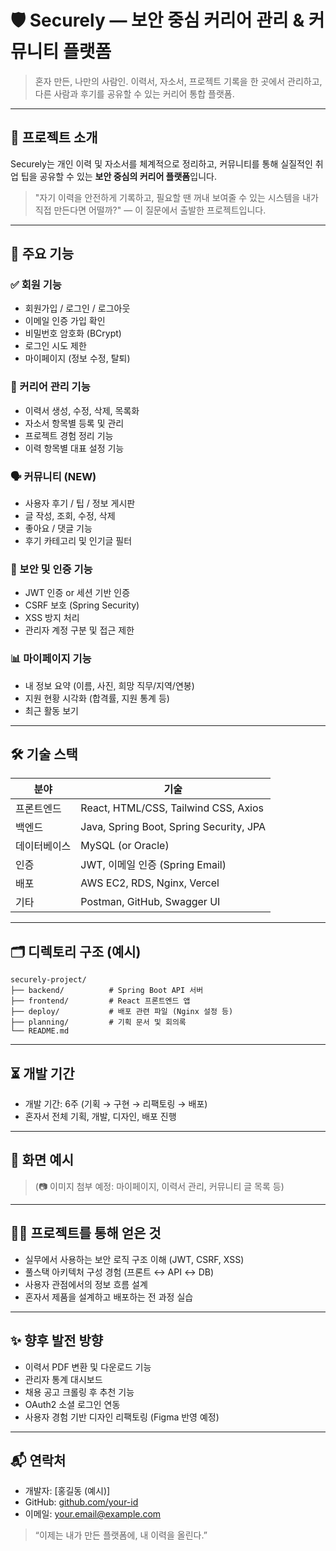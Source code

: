 # 🛡️ Securely — 보안 중심 커리어 관리 & 커뮤니티 플랫폼

> 혼자 만든, 나만의 사람인. 이력서, 자소서, 프로젝트 기록을 한 곳에서 관리하고, 다른 사람과 후기를 공유할 수 있는 커리어 통합 플랫폼.

---

## 📌 프로젝트 소개

Securely는 개인 이력 및 자소서를 체계적으로 정리하고, 커뮤니티를 통해 실질적인 취업 팁을 공유할 수 있는 **보안 중심의 커리어 플랫폼**입니다.

> "자기 이력을 안전하게 기록하고, 필요할 땐 꺼내 보여줄 수 있는 시스템을 내가 직접 만든다면 어떨까?" — 이 질문에서 출발한 프로젝트입니다.

---

## 🎯 주요 기능

### ✅ 회원 기능

- 회원가입 / 로그인 / 로그아웃
- 이메일 인증 가입 확인
- 비밀번호 암호화 (BCrypt)
- 로그인 시도 제한
- 마이페이지 (정보 수정, 탈퇴)

### 📄 커리어 관리 기능

- 이력서 생성, 수정, 삭제, 목록화
- 자소서 항목별 등록 및 관리
- 프로젝트 경험 정리 기능
- 이력 항목별 대표 설정 기능

### 🗣️ 커뮤니티 (NEW)

- 사용자 후기 / 팁 / 정보 게시판
- 글 작성, 조회, 수정, 삭제
- 좋아요 / 댓글 기능
- 후기 카테고리 및 인기글 필터

### 🔐 보안 및 인증 기능

- JWT 인증 or 세션 기반 인증
- CSRF 보호 (Spring Security)
- XSS 방지 처리
- 관리자 계정 구분 및 접근 제한

### 📊 마이페이지 기능

- 내 정보 요약 (이름, 사진, 희망 직무/지역/연봉)
- 지원 현황 시각화 (합격률, 지원 통계 등)
- 최근 활동 보기

---

## 🛠️ 기술 스택

| 분야     | 기술                                      |
| ------ | --------------------------------------- |
| 프론트엔드  | React, HTML/CSS, Tailwind CSS, Axios    |
| 백엔드    | Java, Spring Boot, Spring Security, JPA |
| 데이터베이스 | MySQL (or Oracle)                       |
| 인증     | JWT, 이메일 인증 (Spring Email)              |
| 배포     | AWS EC2, RDS, Nginx, Vercel             |
| 기타     | Postman, GitHub, Swagger UI             |

---

## 🗂️ 디렉토리 구조 (예시)

```
securely-project/
├── backend/          # Spring Boot API 서버
├── frontend/         # React 프론트엔드 앱
├── deploy/           # 배포 관련 파일 (Nginx 설정 등)
├── planning/         # 기획 문서 및 회의록
└── README.md
```

---

## ⏳ 개발 기간

- 개발 기간: 6주 (기획 → 구현 → 리팩토링 → 배포)
- 혼자서 전체 기획, 개발, 디자인, 배포 진행

---

## 📸 화면 예시

> (📷 이미지 첨부 예정: 마이페이지, 이력서 관리, 커뮤니티 글 목록 등)

---

## 🙋‍♂️ 프로젝트를 통해 얻은 것

- 실무에서 사용하는 보안 로직 구조 이해 (JWT, CSRF, XSS)
- 풀스택 아키텍처 구성 경험 (프론트 ↔ API ↔ DB)
- 사용자 관점에서의 정보 흐름 설계
- 혼자서 제품을 설계하고 배포하는 전 과정 실습

---

## ✨ 향후 발전 방향

- 이력서 PDF 변환 및 다운로드 기능
- 관리자 통계 대시보드
- 채용 공고 크롤링 후 추천 기능
- OAuth2 소셜 로그인 연동
- 사용자 경험 기반 디자인 리팩토링 (Figma 반영 예정)

---

## 📬 연락처

- 개발자: [홍길동 (예시)]
- GitHub: [github.com/your-id](https://github.com/your-id)
- 이메일: [your.email@example.com](mailto\:your.email@example.com)

> “이제는 내가 만든 플랫폼에, 내 이력을 올린다.”

